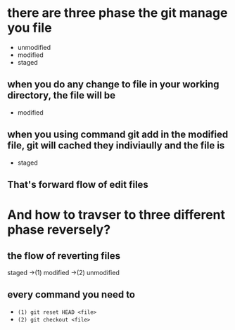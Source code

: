 # there are three phase the git manage you file
- unmodified
- modified
- staged

## when you do any change to file in your working directory, the file will be
- modified

## when you using command git add in the modified file, git will cached they indiviaully and the file is 
- staged

## That's forward flow of edit files

# And how to travser to three different phase reversely?

## the flow of reverting files 
staged ->(1) modified ->(2) unmodified

## every command you need to
- `(1) git reset HEAD <file>`
- `(2) git checkout <file>`



